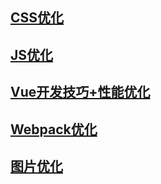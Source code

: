 
## [CSS优化](/details/WEB性能优化/CSS优化.md)

## [JS优化](/details/WEB性能优化/JS优化.md)

## [Vue开发技巧+性能优化](/details/Vue/Vue开发技巧+性能优化.md)


## [Webpack优化](/details/WEB性能优化/Webpack优化.md)

## [图片优化](/details/WEB性能优化/图片优化.md)

